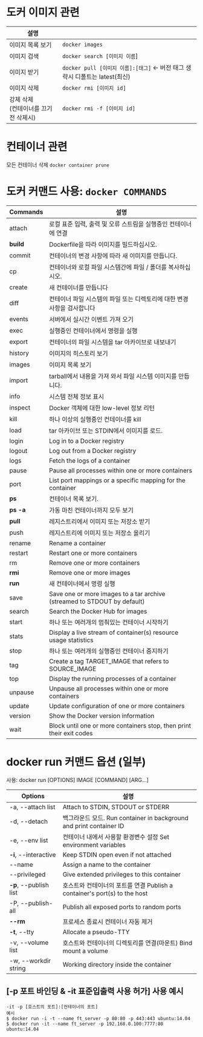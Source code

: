 # 도커 이미지 관련 

|설명||
|---|---|
| 이미지 목록 보기 | `docker images` |
| 이미지 검색 | `docker search [이미지 이름`] 
| 이미지 받기 | `docker pull [이미지 이름]:[태그]` <- 버전 태그 생략시 디폴트는 latest(최신)|
| 이미지 삭제 | `docker rmi [이미지 id]` |
| 강제 삭제<br>(컨테이너를 끄기 전 삭제시) | `docker rmi -f [이미지 id]` |


# 컨테이너 관련
모든 컨테이너 삭제 `docker container prune` 


# 도커 커맨드 사용: `docker COMMANDS`

| Commands    | 설명 |
| --- | --- |
|  attach     | 로컬 표준 입력, 출력 및 오류 스트림을 실행중인 컨테이너에 연결|
|  **build**      | Dockerfile을 따라 이미지를 빌드하십시오.|
|  commit     | 컨테이너의 변경 사항에 따라 새 이미지를 만듭니다.|
|  cp         | 컨테이너와 로컬 파일 시스템간에 파일 / 폴더를 복사하십시오.|
|  create     | 새 컨테이너를 만듭니다|
|  diff       | 컨테이너 파일 시스템의 파일 또는 디렉토리에 대한 변경 사항을 검사합니다|
|  events     | 서버에서 실시간 이벤트 가져 오기|
|  exec       | 실행중인 컨테이너에서 명령을 실행|
|  export     | 컨테이너의 파일 시스템을 tar 아카이브로 내보내기|
|  history    | 이미지의 히스토리 보기|
|  images     | 이미지 목록 보기|
|  import     | tarball에서 내용을 가져 와서 파일 시스템 이미지를 만듭니다.|
|  info       | 시스템 전체 정보 표시|
|  inspect    | Docker 객체에 대한 low-level 정보 리턴|
|  kill       | 하나 이상의 실행중인 컨테이너를 kill|
|  load       | tar 아카이브 또는 STDIN에서 이미지를 로드.|
|  login      | Log in to a Docker registry|
|  logout     | Log out from a Docker registry|
|  logs       | Fetch the logs of a container|
|  pause      | Pause all processes within one or more containers|
|  port       | List port mappings or a specific mapping for the container|
|  **ps**         | 컨테이너 목록 보기.|
|  **ps -a** |가동 마친 컨테이너까지 모두 보기|
|  **pull**       | 레지스트리에서 이미지 또는 저장소 받기|
|  push       | 레지스트리에 이미지 또는 저장소 올리기|
|  rename     | Rename a container|
|  restart    | Restart one or more containers|
|  rm         | Remove one or more containers|
|  **rmi**        | Remove one or more images|
|  **run**        | 새 컨테이너에서 명령 실행|
|  save       | Save one or more images to a tar archive (streamed to STDOUT by default)|
|  search     | Search the Docker Hub for images|
|  start      | 하나 또는 여러개의 멈춰있는 컨테이너 시작하기|
|  stats      | Display a live stream of container(s) resource usage statistics|
|  stop       | 하나 또는 여러개의 실행중인 컨테이너 중지하기|
|  tag        | Create a tag TARGET_IMAGE that refers to SOURCE_IMAGE|
|  top        | Display the running processes of a container|
|  unpause    | Unpause all processes within one or more containers|
|  update     | Update configuration of one or more containers|
|  version    | Show the Docker version information|
|  wait       | Block until one or more containers stop, then print their exit codes|

# docker run 커맨드 옵션 (일부)
사용: docker run [OPTIONS] IMAGE [COMMAND] [ARG...]

| Options | 설명 |
|---|---|
|  -a, --attach list           |         Attach to STDIN, STDOUT or STDERR|
|  -d, --detach                | 백그라운드 모드. Run container in background and print container ID|
|  -e, --env list              |컨테이너 내에서 사용할 환경변수 설정 Set environment variables|
|  **-i**, --interactive           |         Keep STDIN open even if not attached|
|      --name                  | Assign a name to the container |
|      --privileged            |         Give extended privileges to this container|
|  **-p**, --publish list          |호스트와 컨테이너의 포트를 연결 Publish a container's port(s) to the host|
|  -P, --publish-all           |         Publish all exposed ports to random ports|
|      **--rm**                    |         프로세스 종료시 컨테이너 자동 제거|
|  **-t**, --tty                   |         Allocate a pseudo-TTY|
|  -v, --volume list           | 호스트와 컨테이너의 디렉토리를 연결(마운트) Bind mount a volume|
|  -w, --workdir string        |         Working directory inside the container|


## [-p 포트 바인딩 & -it 표준입출력 사용 허가] 사용 예시
~~~
-it -p [호스트의 포트]:[컨테이너의 포트]
예시
$ docker run -i -t --name ft_server -p 80:80 -p 443:443 ubuntu:14.04
$ docker run -it --name ft_server -p 192.168.0.100:7777:80 ubuntu:14.04
~~~
